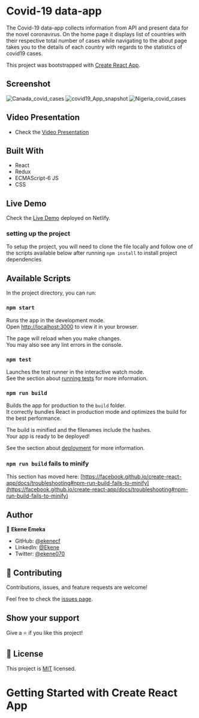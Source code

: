 [](https://img.shields.io/badge/Microverse-blueviolet)

# Covid-19 data-app
The Covid-19 data-app collects information from API and present data for the novel coronavirus.
On the home page it displays list of countries with their respective total number of cases while navigating to 
the about page takes you to the details of each country with regards to the statistics of covid19 cases.

This project was bootstrapped with [Create React App](https://github.com/facebook/create-react-app).

## Screenshot

<img src='./images/Canada_covid_cases.png' alt='Canada_covid_cases' />
<img src='./images/covid19_snapshot.png' alt='covid19_App_snapshot' />
<img src='./images/Nigeria_covid_cases.png' alt='Nigeria_covid_cases' />

## Video Presentation

- Check the [Video Presentation](https://www.loom.com/share/f07f31f39a0a4952a002f735a8d697e0) 

## Built With

- React
- Redux
- ECMAScript-6 JS
- CSS

## Live Demo

Check the [Live Demo](https://warm-panda-37f6ed.netlify.app/) deployed on Netlify.

### setting up the project
To setup the project, you will need to clone the file locally and follow one of the scripts available below after running `npm install` to install project dependencies
## Available Scripts

In the project directory, you can run:

### `npm start`

Runs the app in the development mode.\
Open [http://localhost:3000](http://localhost:3000) to view it in your browser.

The page will reload when you make changes.\
You may also see any lint errors in the console.

### `npm test`

Launches the test runner in the interactive watch mode.\
See the section about [running tests](https://facebook.github.io/create-react-app/docs/running-tests) for more information.

### `npm run build`

Builds the app for production to the `build` folder.\
It correctly bundles React in production mode and optimizes the build for the best performance.

The build is minified and the filenames include the hashes.\
Your app is ready to be deployed!

See the section about [deployment](https://facebook.github.io/create-react-app/docs/deployment) for more information.

### `npm run build` fails to minify

This section has moved here: [https://facebook.github.io/create-react-app/docs/troubleshooting#npm-run-build-fails-to-minify](https://facebook.github.io/create-react-app/docs/troubleshooting#npm-run-build-fails-to-minify)

## Author

👤 **Ekene Emeka**

- GitHub: [@ekenecf](https://github.com/ekenecf)
- LinkedIn: [@Ekene](https://www.linkedin.com/in/nwachukwuekene/)
- Twitter: [@ekene070](https://www.twitter.com/ekene070/)

## 🤝 Contributing

Contributions, issues, and feature requests are welcome!

Feel free to check the [issues page](../../issues/).

## Show your support

Give a ⭐️ if you like this project!

## 📝 License

This project is [MIT](./LICENSE) licensed.

# Getting Started with Create React App
